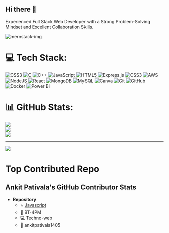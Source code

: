 ## Hi there 👋

Experienced Full Stack Web Developer with a Strong Problem-Solving Mindset and Excellent Collaboration Skills.


![mernstack-img](https://github.com/user-attachments/assets/020bd4e7-1939-4935-af5e-c51666cd33a2)



# 💻 Tech Stack:
![CSS3](https://img.shields.io/badge/css3-%231572B6.svg?style=for-the-badge&logo=css3&logoColor=white) ![C](https://img.shields.io/badge/c-%2300599C.svg?style=for-the-badge&logo=c&logoColor=white) ![C++](https://img.shields.io/badge/c++-%2300599C.svg?style=for-the-badge&logo=c%2B%2B&logoColor=white) ![JavaScript](https://img.shields.io/badge/javascript-%23323330.svg?style=for-the-badge&logo=javascript&logoColor=%23F7DF1E) ![HTML5](https://img.shields.io/badge/html5-%23E34F26.svg?style=for-the-badge&logo=html5&logoColor=white) ![Express.js](https://img.shields.io/badge/express.js-%23404d59.svg?style=for-the-badge&logo=express&logoColor=%2361DAFB) ![CSS3](https://img.shields.io/badge/css3-%231572B6.svg?style=for-the-badge&logo=css3&logoColor=white) ![AWS](https://img.shields.io/badge/AWS-%23FF9900.svg?style=for-the-badge&logo=amazon-aws&logoColor=white) ![NodeJS](https://img.shields.io/badge/node.js-6DA55F?style=for-the-badge&logo=node.js&logoColor=white) ![React](https://img.shields.io/badge/react-%2320232a.svg?style=for-the-badge&logo=react&logoColor=%2361DAFB) ![MongoDB](https://img.shields.io/badge/MongoDB-%234ea94b.svg?style=for-the-badge&logo=mongodb&logoColor=white) ![MySQL](https://img.shields.io/badge/mysql-4479A1.svg?style=for-the-badge&logo=mysql&logoColor=white) ![Canva](https://img.shields.io/badge/Canva-%2300C4CC.svg?style=for-the-badge&logo=Canva&logoColor=white) ![Git](https://img.shields.io/badge/git-%23F05033.svg?style=for-the-badge&logo=git&logoColor=white) ![GitHub](https://img.shields.io/badge/github-%23121011.svg?style=for-the-badge&logo=github&logoColor=white) ![Docker](https://img.shields.io/badge/docker-%230db7ed.svg?style=for-the-badge&logo=docker&logoColor=white) ![Power Bi](https://img.shields.io/badge/power_bi-F2C811?style=for-the-badge&logo=powerbi&logoColor=black)
# 📊 GitHub Stats:
![](https://github-readme-stats.vercel.app/api?username=ankitpativala1405&theme=dark&hide_border=false&include_all_commits=false&count_private=false)<br/>
![](https://nirzak-streak-stats.vercel.app/?user=ankitpativala1405&theme=dark&hide_border=false)<br/>
![](https://github-readme-stats.vercel.app/api/top-langs/?username=ankitpativala1405&theme=dark&hide_border=false&include_all_commits=false&count_private=false&layout=compact)

---
[![](https://visitcount.itsvg.in/api?id=ankitpativala1405&icon=0&color=0)](https://visitcount.itsvg.in)

<!-- Proudly created with GPRM ( https://gprm.itsvg.in ) -->


# Top Contributed Repo

## Ankit Pativala's GitHub Contributor Stats
- **Repository**
  - :star: [Javascript](https://github.com/VishalChavda2393/Javascript) 
  - :book: BT-4PM
  - :computer: Techno-web
  - :bust_in_silhouette: ankitpativala1405

